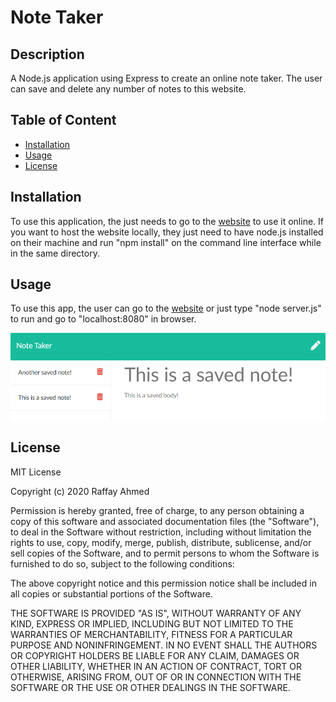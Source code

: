 # Note Taker

## Description
A Node.js application using Express to create an online note taker. The user can save and delete any number of notes to this website.

## Table of Content
* [Installation](#installation)
* [Usage](#usage)
* [License](#license)

## Installation
To use this application, the just needs to go to the [website](https://note-taker-ra.herokuapp.com/) to use it online. If you want to host the website locally, they just need to have node.js installed on their machine and run "npm install" on the command line interface while in the same directory.

## Usage
To use this app, the user can go to the [website](https://note-taker-ra.herokuapp.com/) or just type "node server.js" to run and go to "localhost:8080" in browser.
<br/>

![Note Taker](https://github.com/rahme/note-taker/blob/master/Note-Taker/images/saved-note.PNG)

## License
MIT License

Copyright (c) 2020 Raffay Ahmed

Permission is hereby granted, free of charge, to any person obtaining a copy of this software and associated documentation files (the "Software"), to deal in the Software without restriction, including without limitation the rights to use, copy, modify, merge, publish, distribute, sublicense, and/or sell copies of the Software, and to permit persons to whom the Software is furnished to do so, subject to the following conditions:

The above copyright notice and this permission notice shall be included in all copies or substantial portions of the Software.

THE SOFTWARE IS PROVIDED "AS IS", WITHOUT WARRANTY OF ANY KIND, EXPRESS OR IMPLIED, INCLUDING BUT NOT LIMITED TO THE WARRANTIES OF MERCHANTABILITY, FITNESS FOR A PARTICULAR PURPOSE AND NONINFRINGEMENT. IN NO EVENT SHALL THE AUTHORS OR COPYRIGHT HOLDERS BE LIABLE FOR ANY CLAIM, DAMAGES OR OTHER LIABILITY, WHETHER IN AN ACTION OF CONTRACT, TORT OR OTHERWISE, ARISING FROM, OUT OF OR IN CONNECTION WITH THE SOFTWARE OR THE USE OR OTHER DEALINGS IN THE SOFTWARE.

